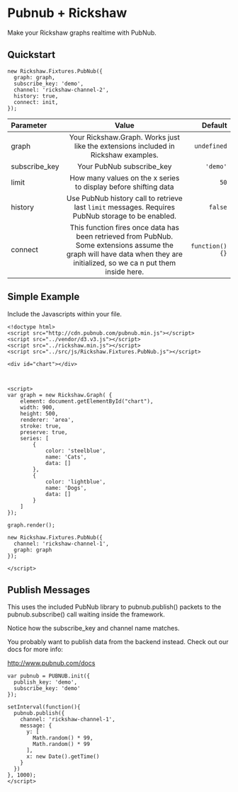 Pubnub + Rickshaw
===============

Make your Rickshaw graphs realtime with PubNub.

## Quickstart

```
new Rickshaw.Fixtures.PubNub({
  graph: graph,
  subscribe_key: 'demo',
  channel: 'rickshaw-channel-2',
  history: true,
  connect: init,
});
```

Parameter | Value | Default
| :------------ |:---------------:| -----:|
| graph | Your Rickshaw.Graph. Works just like the extensions included in Rickshaw examples. | ```undefined```
| subscribe_key | Your PubNub subscribe_key | ```'demo'```
| limit | How many values on the x series to display before shifting data | ```50```
| history | Use PubNub history call to retrieve last ```limit``` messages. Requires PubNub storage to be enabled. | ```false```
| connect | This function fires once data has been retrieved from PubNub. Some extensions assume the graph will have data when they are initialized, so we ca n put them inside here. | ```function(){}```

## Simple Example

Include the Javascripts within your file.

```
<!doctype html>
<script src="http://cdn.pubnub.com/pubnub.min.js"></script>
<script src="../vendor/d3.v3.js"></script>
<script src="../rickshaw.min.js"></script>
<script src="../src/js/Rickshaw.Fixtures.PubNub.js"></script>

<div id="chart"></div>



<script>
var graph = new Rickshaw.Graph( {
    element: document.getElementById("chart"),
    width: 900,
    height: 500,
    renderer: 'area',
    stroke: true,
    preserve: true,
    series: [
        {
            color: 'steelblue',
            name: 'Cats',
            data: []
        },
        {
            color: 'lightblue',
            name: 'Dogs',
            data: []
        }
    ]
});

graph.render();

new Rickshaw.Fixtures.PubNub({
  channel: 'rickshaw-channel-1',
  graph: graph
});

</script>
```

## Publish Messages

This uses the included PubNub library to pubnub.publish() 
packets to the pubnub.subscribe() call waiting inside the 
framework. 

Notice how the subscribe_key and channel name matches.

You probably want to publish data from the backend instead. 
Check out our docs for more info:

http://www.pubnub.com/docs


```
var pubnub = PUBNUB.init({
  publish_key: 'demo',
  subscribe_key: 'demo'
});

setInterval(function(){
  pubnub.publish({
    channel: 'rickshaw-channel-1',
    message: {
      y: [
        Math.random() * 99, 
        Math.random() * 99
      ],
      x: new Date().getTime()
    }
  })
}, 1000);
</script>
``` 